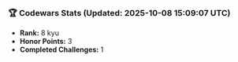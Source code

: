 ### 🏆 Codewars Stats (Updated: 2025-10-08 15:09:07 UTC)

- **Rank:** 8 kyu
- **Honor Points:** 3
- **Completed Challenges:** 1
